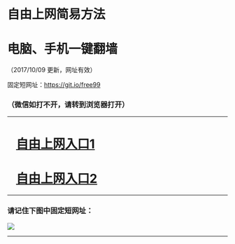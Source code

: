 ﻿# 自由上网简易方法

# 电脑、手机一键翻墙

（2017/10/09 更新，网址有效）

固定短网址：https://git.io/free99

### （微信如打不开，请转到浏览器打开）


***





# &nbsp;&nbsp; <a href="http://ft108899806.fwq-tz-1001.info/fwqtz01.html?t=100900126861 " target="_blank">自由上网入口1</a>
# &nbsp;&nbsp; <a href="http://ft1485911018.fwq-tz-1002.info/fwqtz02.html?t=100900112929 " target="_blank">自由上网入口2</a>
***

### 请记住下图中固定短网址：

<img src="https://s3-us-west-2.amazonaws.com/fwq-1001/yjfq-20170905okok.png" /> 


***


